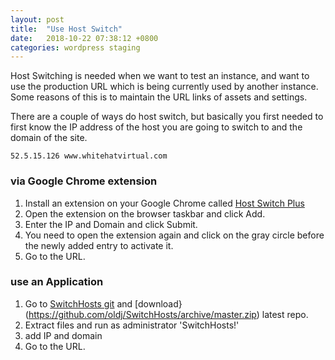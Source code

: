 ```yaml
---
layout: post
title:  "Use Host Switch"
date:   2018-10-22 07:38:12 +0800
categories: wordpress staging
---
```


Host Switching is needed when we want to test an instance, and want to use the production URL which is being currently used by another instance. Some reasons of this is to maintain the URL links of assets and settings.

There are a couple of ways do host switch, but basically you first needed to first know the IP address of the host you are going to switch to and the domain of the site.

    52.5.15.126 www.whitehatvirtual.com

### via Google Chrome extension

1. Install an extension on your Google Chrome called [Host Switch Plus](https://chrome.google.com/webstore/detail/host-switch-plus/bopepoejgapmihklfepohbilpkcdoaeo)
1. Open the extension on the browser taskbar and click Add.
1. Enter the IP and Domain and click Submit.
1. You need to open the extension again and click on the gray circle before the newly added entry to activate it.
1. Go to the URL.

### use an Application

1. Go to [SwitchHosts git](https://github.com/oldj/SwitchHosts) and [download}(https://github.com/oldj/SwitchHosts/archive/master.zip) latest repo.
1. Extract files and run as administrator 'SwitchHosts!'
1. add IP and domain
1. Go to the URL.
